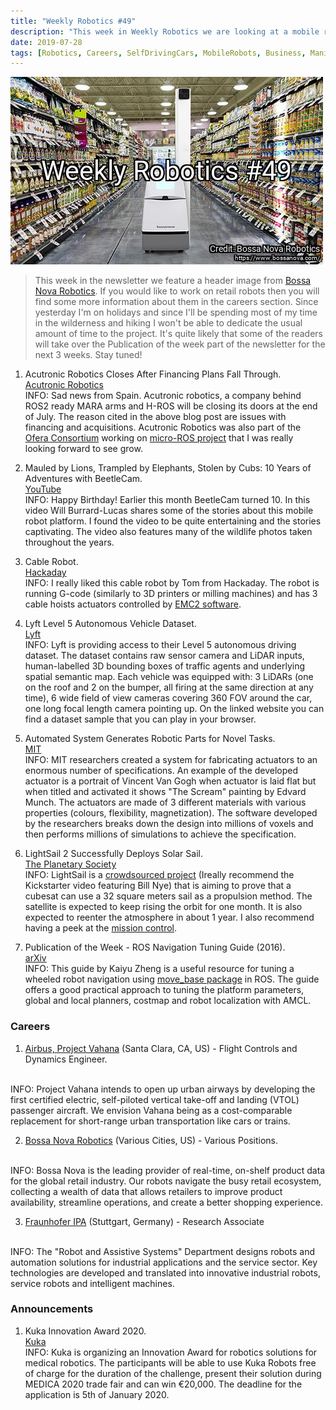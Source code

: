 ```yaml
---
title: "Weekly Robotics #49"
description: "This week in Weekly Robotics we are looking at a mobile robot for wildlife photography, a cable robot, LightSail 2 and more!"
date: 2019-07-28
tags: [Robotics, Careers, SelfDrivingCars, MobileRobots, Business, Manipulators, Space, Manufacturing]
---
```

![HeaderImage](/img/headers/49.jpg "Header image")

> This week in the newsletter we feature a header image from [Bossa Nova Robotics](https://www.bossanova.com/). If you would like to work on retail robots then you will find some more information about them in the careers section. Since yesterday I'm on holidays and since I'll be spending most of my time in the wilderness and hiking I won't be able to dedicate the usual amount of time to the project. It's quite likely that some of the readers will take over the Publication of the week part of the newsletter for the next 3 weeks. Stay tuned!

1) Acutronic Robotics Closes After Financing Plans Fall Through.
<br>[Acutronic Robotics](https://acutronicrobotics.com/news/acutronic-robotics-closes-after-both-series-b-and-acquisition-plans-fall-through/)<br>
INFO: Sad news from Spain. Acutronic robotics, a company behind ROS2 ready MARA arms and H-ROS will be closing its doors at the end of July. The reason cited in the above blog post are issues with financing and acquisitions. Acutronic Robotics was also part of the [Ofera Consortium](http://www.ofera.eu/) working on [micro-ROS project](https://micro-ros.github.io/) that I was really looking forward to see grow.

2) Mauled by Lions, Trampled by Elephants, Stolen by Cubs: 10 Years of Adventures with BeetleCam.
<br>[YouTube](https://youtu.be/EsEQVWyvI80)<br>
INFO: Happy Birthday! Earlier this month BeetleCam turned 10. In this video Will Burrard-Lucas shares some of the stories about this mobile robot platform. I found the video to be quite entertaining and the stories captivating. The video also features many of the wildlife photos taken throughout the years.

3) Cable Robot.
<br>[Hackaday](https://hackaday.io/project/166527-cable-robot)<br>
INFO: I really liked this cable robot by Tom from Hackaday. The robot is running G-code (similarly to 3D printers or milling machines) and has 3 cable hoists actuators controlled by [EMC2 software](http://linuxcnc.org/).

4) Lyft Level 5 Autonomous Vehicle Dataset.
<br>[Lyft](https://level5.lyft.com/dataset/)<br>
INFO: Lyft is providing access to their Level 5 autonomous driving dataset. The dataset contains raw sensor camera and LiDAR inputs, human-labelled 3D bounding boxes of traffic agents and underlying spatial semantic map. Each vehicle was equipped with: 3 LiDARs (one on the roof and 2 on the bumper, all firing at the same direction at any time), 6 wide field of view cameras covering 360 FOV around the car, one long focal length camera pointing up. On the linked website you can find a dataset sample that you can play in your browser.

5) Automated System Generates Robotic Parts for Novel Tasks.
<br>[MIT](http://news.mit.edu/2019/automated-design-print-actuators-robotics-0712)<br>
INFO: MIT researchers created a system for fabricating actuators to an enormous number of specifications. An example of the developed actuator is a portrait of Vincent Van Gogh when actuator is laid flat but when titled and activated it shows "The Scream" painting by Edvard Munch. The actuators are made of 3 different materials with various properties (colours, flexibility, magnetization). The software developed by the researchers breaks down the design into millions of voxels and then performs millions of simulations to achieve the specification.

6) LightSail 2 Successfully Deploys Solar Sail.
<br>[The Planetary Society](http://www.planetary.org/blogs/jason-davis/ls2-deploys-sail.html)<br>
INFO: LightSail is a [crowdsourced project](https://www.kickstarter.com/projects/theplanetarysociety/lightsail-a-revolutionary-solar-sailing-spacecraft/description) (Ireally recommend the Kickstarter video featuring Bill Nye) that is aiming to prove that a cubesat can use a 32 square meters sail as a propulsion method. The satellite is expected to keep rising the orbit for one month. It is also expected to reenter the atmosphere in about 1 year. I also recommend having a peek at the [mission control](http://www.planetary.org/explore/projects/lightsail-solar-sailing/lightsail-mission-control.html).

7) Publication of the Week - ROS Navigation Tuning Guide (2016).
<br>[arXiv](https://arxiv.org/abs/1706.09068)<br>
INFO: This guide by Kaiyu Zheng is a useful resource for tuning a wheeled robot navigation using [move_base package](http://wiki.ros.org/move_base) in ROS. The guide offers a good practical approach to tuning the platform parameters, global and local planners, costmap and robot localization with AMCL.

### Careers

1) [Airbus, Project Vahana](https://www.airbus-sv.com/jobs/220) (Santa Clara, CA, US) - Flight Controls and Dynamics Engineer.
<br>
INFO: Project Vahana intends to open up urban airways by developing the first certified electric, self-piloted vertical take-off and landing (VTOL) passenger aircraft. We envision Vahana being as a cost-comparable replacement for short-range urban transportation like cars or trains.

2) [Bossa Nova Robotics](https://bossanovarobotics.applytojob.com/apply/) (Various Cities, US) - Various Positions.
<br>
INFO: Bossa Nova is the leading provider of real-time, on-shelf product data for the global retail industry. Our robots navigate the busy retail ecosystem, collecting a wealth of data that allows retailers to improve product availability, streamline operations, and create a better shopping experience.

3) [Fraunhofer IPA](https://recruiting.fraunhofer.de/Vacancies/43093/Description/2) (Stuttgart, Germany) - Research Associate
<br>
INFO: The "Robot and Assistive Systems" Department designs robots and automation solutions for industrial applications and the service sector. Key technologies are developed and translated into innovative industrial robots, service robots and intelligent machines.

### Announcements

1) Kuka Innovation Award 2020.
<br>[Kuka](https://www.kuka.com/InnovationAward2020)<br>
INFO: Kuka is organizing an Innovation Award for robotics solutions for medical robotics. The participants will be able to use Kuka Robots free of charge for the duration of the challenge, present their solution during MEDICA 2020 trade fair and can win €20,000. The deadline for the application is 5th of January 2020.
